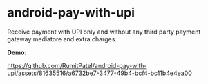 # android-pay-with-upi

Receive payment with UPI only and without any third party payment gateway mediatore and extra charges.

**Demo:**

https://github.com/RumitPatel/android-pay-with-upi/assets/81635516/a6732be7-3477-49b4-bcf4-bc11b4e4ea00

